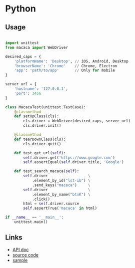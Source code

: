 # Python

## Usage

```python

import unittest
from macaca import WebDriver

desired_caps = {
    'platformName': 'Desktop', // iOS, Android, Desktop
    'browserName': 'Chrome'    // Chrome, Electron
    'app': 'path/to/app'       // Only for mobile
}

server_url = {
    'hostname': '127.0.0.1',
    'port': 3456
}

class MacacaTest(unittest.TestCase):
    @classmethod
    def setUpClass(cls):
        cls.driver = WebDriver(desired_caps, server_url)
        cls.driver.init()

    @classmethod
    def tearDownClass(cls):
        cls.driver.quit()

    def test_get_url(self):
        self.driver.get('https://www.google.com')
        self.assertEqual(self.driver.title, 'Google')

    def test_search_macaca(self):
        self.driver                  \
            .element_by_id("lst-ib") \
            .send_keys("macaca")     \
        self.driver                  \
            .element_by_name("btnK") \
            .click()
        html = self.driver.source
        self.assertTrue('macaca' in html)

if __name__ == '__main__':
    unittest.main()

```

## Links

- [API doc](//macacajs.github.io/wd.py)
- [source code](//github.com/macacajs/wd.py)
- [sample](//github.com/macaca-sample/macaca-test-sample-python)
